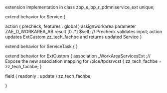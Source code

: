 extension implementation in class zbp_e_bp_r_pdmnlservice_ext unique;

extend behavior for Service
{

action ( precheck, features : global ) assignworkarea parameter ZAE_D_WORKAREA_AB result [0..*] $self;
// Precheck validates input; action updates ExtCustom.zz_tech_fachbe and returns updated Service
}

extend behavior for ServiceTask
{
}

extend behavior for ExtCustom
{
association _WorkAreaServicesExt ;// Expose the new association
mapping for /plce/tpdsrvcst  {
    zz_tech_fachbe = zz_tech_fachbe;
 }

field ( readonly : update ) zz_tech_fachbe;

}
